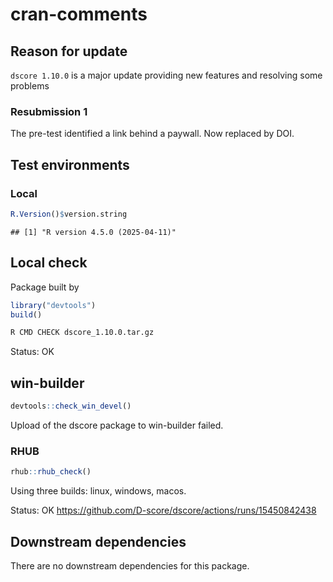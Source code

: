 cran-comments
================

## Reason for update

`dscore 1.10.0` is a major update providing new features and resolving
some problems

### Resubmission 1

The pre-test identified a link behind a paywall. Now replaced by DOI.

## Test environments

### Local

``` r
R.Version()$version.string
```

    ## [1] "R version 4.5.0 (2025-04-11)"

## Local check

Package built by

``` r
library("devtools")
build()
```

``` bash
R CMD CHECK dscore_1.10.0.tar.gz
```

Status: OK

## win-builder

``` r
devtools::check_win_devel()
```

Upload of the dscore package to win-builder failed.

### RHUB

``` r
rhub::rhub_check()
```

Using three builds: linux, windows, macos.

Status: OK <https://github.com/D-score/dscore/actions/runs/15450842438>

## Downstream dependencies

There are no downstream dependencies for this package.
